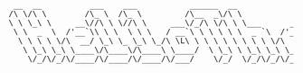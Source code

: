 
<pre align="left">


 __  __          ___    ___           ______  __                           ______   __            ____                                              ____                  ___      ___             
/\ \/\ \        /\_ \  /\_ \         /\__  _\/\ \                         /\__  _\ /\ \__        /\  _`\                                           /\  _`\              /'___\ __ /\_ \            
\ \ \_\ \     __\//\ \ \//\ \     ___\/_/\ \/\ \ \___      __   _ __    __\/_/\ \/ \ \ ,_\   ____\ \ \L\ \     __     _ __    __       __      ____\ \ \L\ \_ __   ___ /\ \__//\_\\//\ \      __   
 \ \  _  \  /'__`\\ \ \  \ \ \   / __`\ \ \ \ \ \  _ `\  /'__`\/\`'__\/'__`\ \ \ \  \ \ \/  /',__\\ \  _ <'  /'__`\  /\`'__\/'__`\   /'__`\   /',__\\ \ ,__/\`'__\/ __`\ \ ,__\/\ \ \ \ \   /'__`\ 
  \ \ \ \ \/\  __/ \_\ \_ \_\ \_/\ \L\ \ \ \ \ \ \ \ \ \/\  __/\ \ \//\  __/  \_\ \__\ \ \_/\__, `\\ \ \L\ \/\ \L\.\_\ \ \//\ \L\.\_/\ \L\.\_/\__, `\\ \ \/\ \ \//\ \L\ \ \ \_/\ \ \ \_\ \_/\  __/ 
   \ \_\ \_\ \____\/\____\/\____\ \____/  \ \_\ \ \_\ \_\ \____\\ \_\\ \____\ /\_____\\ \__\/\____/ \ \____/\ \__/.\_\\ \_\\ \__/.\_\ \__/.\_\/\____/ \ \_\ \ \_\\ \____/\ \_\  \ \_\/\____\ \____\
    \/_/\/_/\/____/\/____/\/____/\/___/    \/_/  \/_/\/_/\/____/ \/_/ \/____/ \/_____/ \/__/\/___/   \/___/  \/__/\/_/ \/_/ \/__/\/_/\/__/\/_/\/___/   \/_/  \/_/ \/___/  \/_/   \/_/\/____/\/____/
                                                                                                                                                                                                   
                                                                                                                                                                                              
</pre>




  
  




<div align="center">
  <img style="margin:20;padding:0" height="10" src="[https://drive.google.com/file/d/1kxGAxplBDCbOV_k7zHvZY7-8a5TuC6c2/view?usp=sharing](https://drive.google.com/file/d/19G_oIb--PfBADsIDjBt14244FSlCZxJX/view?usp=sharing)https://drive.google.com/file/d/19G_oIb--PfBADsIDjBt14244FSlCZxJX/view?usp=sharing"  />
</div>

###
</div>
